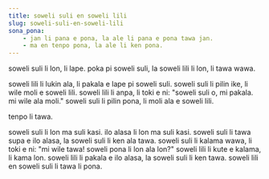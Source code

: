```yaml
---
title: soweli suli en soweli lili
slug: soweli-suli-en-soweli-lili
sona_pona:
    - jan li pana e pona, la ale li pana e pona tawa jan.
    - ma en tenpo pona, la ale li ken pona.
---
```


soweli suli li lon, li lape.
poka pi soweli suli, la soweli lili li lon, li tawa wawa.

soweli lili li lukin ala, li pakala e lape pi soweli suli.
soweli suli li pilin ike, li wile moli e soweli lili.
soweli lili li anpa, li toki e ni: "soweli suli o, mi pakala. mi wile ala moli."
soweli suli li pilin pona, li moli ala e soweli lili.

tenpo li tawa.

soweli suli li lon ma suli kasi.
ilo alasa li lon ma suli kasi.
soweli suli li tawa supa e ilo alasa, la soweli suli li ken ala tawa.
soweli suli li kalama wawa, li toki e ni: "mi wile tawa! soweli pona li lon ala lon?"
soweli lili li kute e kalama, li kama lon.
soweli lili li pakala e ilo alasa, la soweli suli li ken tawa.
soweli lili en soweli suli li tawa li pona.
